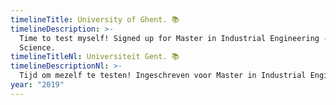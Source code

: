```yaml
---
timelineTitle: University of Ghent. 📚
timelineDescription: >-
  Time to test myself! Signed up for Master in Industrial Engineering - Computer
  Science.
timelineTitleNl: Universiteit Gent. 📚
timelineDescriptionNl: >-
  Tijd om mezelf te testen! Ingeschreven voor Master in Industrial Engineering - Informatica.
year: "2019"
---
```


